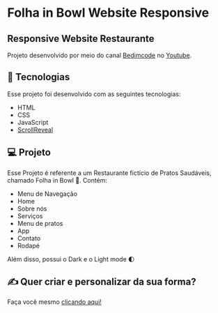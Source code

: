 # Folha in Bowl Website Responsive

## Responsive Website Restaurante
Projeto desenvolvido por meio do canal [Bedimcode](https://www.youtube.com/channel/UCgkDs77BoEhMIgRUB4MKrtQ) no [Youtube](https://www.youtube.com).

## 🚀 Tecnologias
Esse projeto foi desenvolvido com as seguintes tecnologias:
- HTML
- CSS
- JavaScript
- [ScrollReveal](https://scrollrevealjs.org)

## 💻 Projeto
Esse Projeto é referente a um Restaurante fictício de Pratos Saudáveis, chamado Folha in Bowl 🥗.
Contém:
- Menu de Navegação
- Home
- Sobre nós
- Serviços
- Menu de pratos
- App
- Contato
- Rodapé

Além disso, possui o Dark e o Light mode 🌓

## ✍ Quer criar e personalizar da sua forma?
Faça você mesmo [clicando aqui!](https://www.youtube.com/watch?v=5RIFrZEjURA)